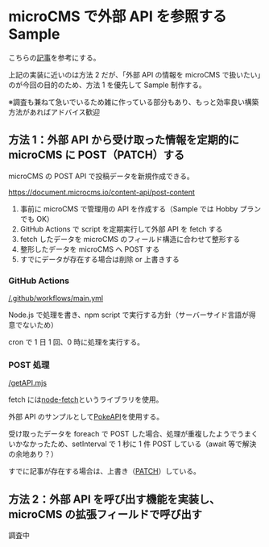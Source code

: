 # microCMS で外部 API を参照する Sample

こちらの[記事](https://zenn.dev/ryusou/articles/microcms-pokemon-field)を参考にする。

上記の実装に近いのは方法 2 だが、「外部 API の情報を microCMS で扱いたい」のが今回の目的のため、方法 1 を優先して Sample 制作する。

※調査も兼ねて急いでいるため雑に作っている部分もあり、もっと効率良い構築方法があればアドバイス歓迎

## 方法 1：外部 API から受け取った情報を定期的に microCMS に POST（PATCH）する

microCMS の POST API で投稿データを新規作成できる。

https://document.microcms.io/content-api/post-content

1. 事前に microCMS で管理用の API を作成する（Sample では Hobby プランでも OK）
2. GitHub Actions で script を定期実行して外部 API を fetch する
3. fetch したデータを microCMS のフィールド構造に合わせて整形する
4. 整形したデータを microCMS へ POST する
5. すでにデータが存在する場合は削除 or 上書きする

### GitHub Actions

[/.github/workflows/main.yml](.github/workflows/main.yml)

Node.js で処理を書き、npm script で実行する方針（サーバーサイド言語が得意でないため）

cron で 1 日 1 回、0 時に処理を実行する。

### POST 処理

[/getAPI.mjs](getAPI.mjs)

fetch には[node-fetch](https://www.npmjs.com/package/node-fetch)というライブラリを使用。

外部 API のサンプルとして[PokeAPI](https://pokeapi.co/)を使用する。

受け取ったデータを foreach で POST した場合、処理が重複したようでうまくいかなかったため、setInterval で 1 秒に 1 件 POST している（await 等で解決の余地あり？）

すでに記事が存在する場合は、上書き（[PATCH](https://document.microcms.io/content-api/patch-content)）している。

## 方法 2：外部 API を呼び出す機能を実装し、microCMS の拡張フィールドで呼び出す

調査中
